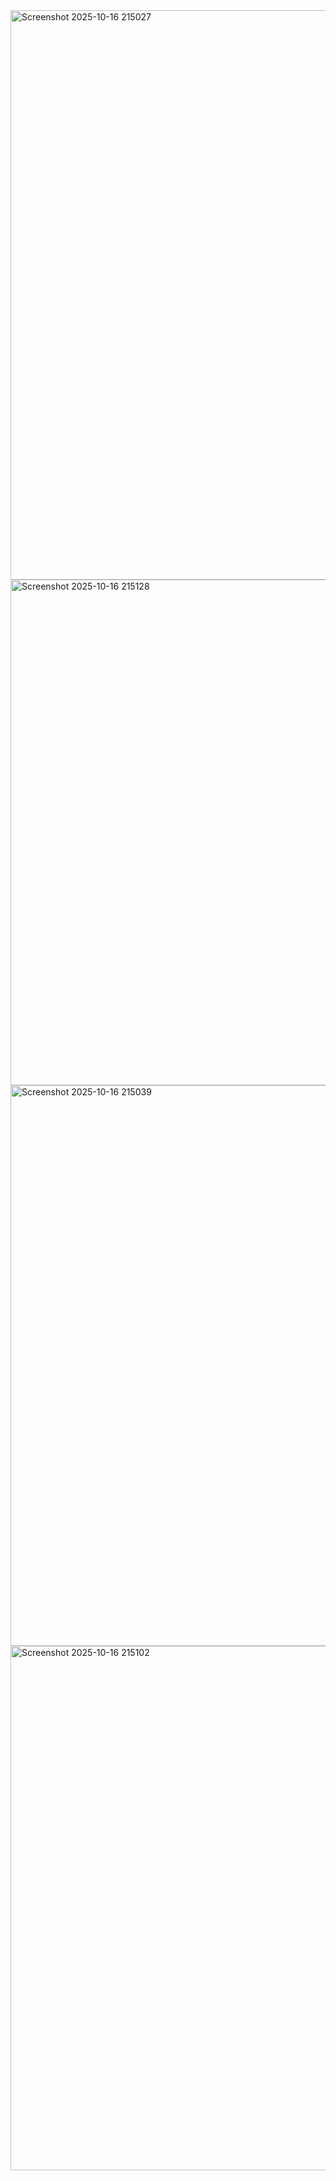 <img width="1860" height="911" alt="Screenshot 2025-10-16 215027" src="https://github.com/user-attachments/assets/176c6702-b29c-46cb-8eaa-28050e13f1d4" />
<img width="1359" height="809" alt="Screenshot 2025-10-16 215128" src="https://github.com/user-attachments/assets/ecd5f857-fc04-4c41-8e35-986bca1c47e2" />
<img width="1431" height="897" alt="Screenshot 2025-10-16 215039" src="https://github.com/user-attachments/assets/f07b4961-1322-475f-82de-c346872d852b" />
<img width="1340" height="839" alt="Screenshot 2025-10-16 215102" src="https://github.com/user-attachments/assets/d31403ff-f716-47ad-ad26-16f0401fc5e9" />
